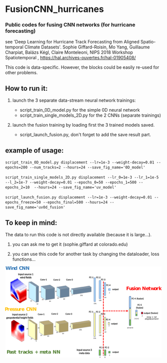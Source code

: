 # FusionCNN_hurricanes

### Public codes for fusing CNN networks (for hurricane forecasting)
see 'Deep Learning for Hurricane Track Forecasting from Aligned Spatio-temporal Climate Datasets'.
Sophie Giffard-Roisin, Mo Yang, Guillaume Charpiat, Balázs Kégl, Claire Monteleoni, NIPS 2018 Workshop Spatiotemporal
, https://hal.archives-ouvertes.fr/hal-01905408/

This code is data-specific. However, the blocks could be easily re-used for other problems.

## How to run it:
1) launch the 3 separate data-stream neural network trainings: 
    - script_train_0D_model.py for the simple 0D neural network
    - script_train_single_models_2D.py for the 2 CNNs (separate trainings)

2) launch the fusion training by loading first the 3 trained models saved.
    - script_launch_fusion.py, don't forget to add the save result part.
    

## example of usage:

    script_train_0D_model.py displacement --lr=1e-3 --weight-decay=0.01 --epochs=200 --num_tracks=2 --hours=24 --save_fig_name='0D_model'

    script_train_single_models_2D.py displacement --lr_0=1e-3 --lr_1=1e-5 --l_2=1e-7 --weight-decay=0.01 --epochs_0=50 --epochs_1=500 --epochs_2=10  --hours=24 --save_fig_name='uv_model'

    script_launch_fusion.py displacement --lr=1e-3 --weight-decay=0.01 --epochs_freeze=50 --epochs_final=500 --hours=24 --save_fig_name='uv0d_fusion'

## To keep in mind:
The data to run this code is not directly available (because it is large...).

   1) you can ask me to get it (sophie.giffard at colorado.edu)

   2) you can use this code for another task by changing the dataloader, loss functions...


![Alt text](img/fusion_network.png?raw=true "fusion network")